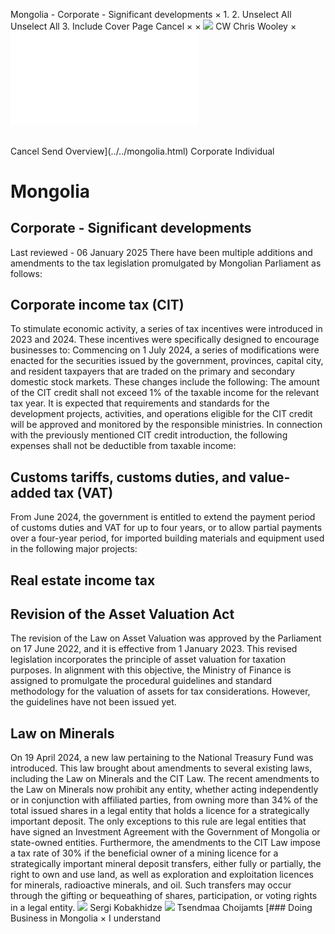 Mongolia - Corporate - Significant developments
×
1.
2.
Unselect All
Unselect All
3.
Include Cover Page
Cancel
×
×
![](../../-/media/world-wide-tax-summaries/attachments/global---chris-wooley.ashx%3Frev=ac5e5f3223b34096b1afc2a6009c7320&revision=ac5e5f32-23b3-4096-b1af-c2a6009c7320&hash=859B7ADC84DC2CBEC9760E9E6EE7DE6D0A8BFCDF)
CW
Chris Wooley
×
![](significant-developments.html)
######
Cancel
Send
Overview](../../mongolia.html)
Corporate
Individual
# Mongolia
## Corporate - Significant developments
Last reviewed - 06 January 2025
There have been multiple additions and amendments to the tax legislation promulgated by Mongolian Parliament as follows:
## Corporate income tax (CIT)
To stimulate economic activity, a series of tax incentives were introduced in 2023 and 2024. These incentives were specifically designed to encourage businesses to:
Commencing on 1 July 2024, a series of modifications were enacted for the securities issued by the government, provinces, capital city, and resident taxpayers that are traded on the primary and secondary domestic stock markets. These changes include the following:
The amount of the CIT credit shall not exceed 1% of the taxable income for the relevant tax year. It is expected that requirements and standards for the development projects, activities, and operations eligible for the CIT credit will be approved and monitored by the responsible ministries.
In connection with the previously mentioned CIT credit introduction, the following expenses shall not be deductible from taxable income:
## Customs tariffs, customs duties, and value-added tax (VAT)
From June 2024, the government is entitled to extend the payment period of customs duties and VAT for up to four years, or to allow partial payments over a four-year period, for imported building materials and equipment used in the following major projects:
## Real estate income tax
## Revision of the Asset Valuation Act
The revision of the Law on Asset Valuation was approved by the Parliament on 17 June 2022, and it is effective from 1 January 2023. This revised legislation incorporates the principle of asset valuation for taxation purposes. In alignment with this objective, the Ministry of Finance is assigned to promulgate the procedural guidelines and standard methodology for the valuation of assets for tax considerations. However, the guidelines have not been issued yet.
## Law on Minerals
On 19 April 2024, a new law pertaining to the National Treasury Fund was introduced. This law brought about amendments to several existing laws, including the Law on Minerals and the CIT Law.
The recent amendments to the Law on Minerals now prohibit any entity, whether acting independently or in conjunction with affiliated parties, from owning more than 34% of the total issued shares in a legal entity that holds a licence for a strategically important deposit. The only exceptions to this rule are legal entities that have signed an Investment Agreement with the Government of Mongolia or state-owned entities.
Furthermore, the amendments to the CIT Law impose a tax rate of 30% if the beneficial owner of a mining licence for a strategically important mineral deposit transfers, either fully or partially, the right to own and use land, as well as exploration and exploitation licences for minerals, radioactive minerals, and oil. Such transfers may occur through the gifting or bequeathing of shares, participation, or voting rights in a legal entity.
![](../../-/media/world-wide-tax-summaries/mongoliasergi-kobakhidzemongolia--sergi-kobakhidzejpg20240220123859709.ashx%3Frev=a9928c930f0743328ee2941a4005a6da&revision=a9928c93-0f07-4332-8ee2-941a4005a6da&hash=7B89D0C41359AC494BEE7349DDBC0D8187DCBA0B)
Sergi Kobakhidze
![](../../-/media/world-wide-tax-summaries/attachments/mongolia---tsendmaa-choijamts.ashx%3Frev=1ff707d7b62e46d9b7adda037c8d4b6a&revision=1ff707d7-b62e-46d9-b7ad-da037c8d4b6a&hash=4AEABB77C838553870401EA8CA0D48F0DAFEFD96)
Tsendmaa Choijamts
[### Doing Business in Mongolia
×
I understand